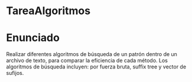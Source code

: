 # TareaAlgoritmos

# Enunciado

Realizar diferentes algoritmos de búsqueda de un patrón dentro de un archivo de texto, para comparar la eficiencia de cada método. Los algoritmos de búsqueda incluyen: por fuerza bruta, suffix tree y vector de sufijos.
